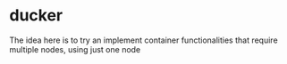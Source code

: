 # ducker
The idea here is to try an implement container functionalities that require multiple nodes, using just one node

